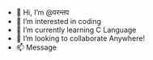 - 👋 Hi, I’m @परन्तप
- 👀 I’m interested in coding
- 🌱 I’m currently learning C Language
- 💞️ I’m looking to collaborate Anywhere!
- 📫 Message

<!---
परन्तप is a ✨ special ✨ repository because its `README.md` (this file) appears on your GitHub profile.
You can click the Preview link to take a look at your changes.
--->
